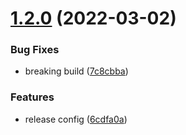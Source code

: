 # [1.2.0](https://github.com/sailthru/dependency-report/compare/v1.1.0...v1.2.0) (2022-03-02)


### Bug Fixes

* breaking build ([7c8cbba](https://github.com/sailthru/dependency-report/commit/7c8cbba792e201871c7d23889fdf2f84b5f90f96))


### Features

* release config ([6cdfa0a](https://github.com/sailthru/dependency-report/commit/6cdfa0a7d25fb1cda822f42242a65d8308b18369))
